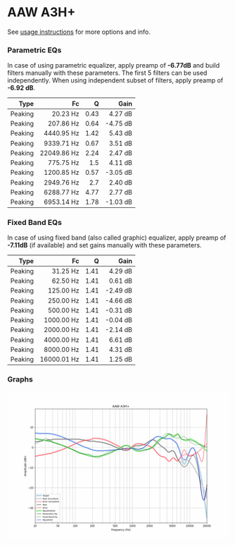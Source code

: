 # AAW A3H+
See [usage instructions](https://github.com/jaakkopasanen/AutoEq#usage) for more options and info.

### Parametric EQs
In case of using parametric equalizer, apply preamp of **-6.77dB** and build filters manually
with these parameters. The first 5 filters can be used independently.
When using independent subset of filters, apply preamp of **-6.92 dB**.

| Type    | Fc          |    Q | Gain     |
|--------:|------------:|-----:|---------:|
| Peaking | 20.23 Hz    | 0.43 | 4.27 dB  |
| Peaking | 207.86 Hz   | 0.64 | -4.75 dB |
| Peaking | 4440.95 Hz  | 1.42 | 5.43 dB  |
| Peaking | 9339.71 Hz  | 0.67 | 3.51 dB  |
| Peaking | 22049.86 Hz | 2.24 | 2.47 dB  |
| Peaking | 775.75 Hz   | 1.5  | 4.11 dB  |
| Peaking | 1200.85 Hz  | 0.57 | -3.05 dB |
| Peaking | 2949.76 Hz  | 2.7  | 2.40 dB  |
| Peaking | 6288.77 Hz  | 4.77 | 2.77 dB  |
| Peaking | 6953.14 Hz  | 1.78 | -1.03 dB |

### Fixed Band EQs
In case of using fixed band (also called graphic) equalizer, apply preamp of **-7.11dB**
(if available) and set gains manually with these parameters.

| Type    | Fc          |    Q | Gain     |
|--------:|------------:|-----:|---------:|
| Peaking | 31.25 Hz    | 1.41 | 4.29 dB  |
| Peaking | 62.50 Hz    | 1.41 | 0.61 dB  |
| Peaking | 125.00 Hz   | 1.41 | -2.49 dB |
| Peaking | 250.00 Hz   | 1.41 | -4.66 dB |
| Peaking | 500.00 Hz   | 1.41 | -0.31 dB |
| Peaking | 1000.00 Hz  | 1.41 | -0.04 dB |
| Peaking | 2000.00 Hz  | 1.41 | -2.14 dB |
| Peaking | 4000.00 Hz  | 1.41 | 6.61 dB  |
| Peaking | 8000.00 Hz  | 1.41 | 4.31 dB  |
| Peaking | 16000.01 Hz | 1.41 | 1.25 dB  |

### Graphs
![](./AAW%20A3H+.png)